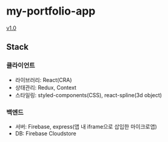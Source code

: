 # my-portfolio-app

[v1.0](https://ryan-kim-portfolio.herokuapp.com/)

## Stack

### 클라이언트
- 라이브러리: React(CRA)
- 상태관리: Redux, Context
- 스타일링: styled-components(CSS), react-spline(3d object)

### 백엔드
- 서버: Firebase, express(앱 내 iframe으로 삽입한 마이크로앱)
- DB: Firebase Cloudstore
